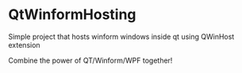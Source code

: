 # QtWinformHosting
Simple project that hosts winform windows inside qt using QWinHost extension 

Combine the power of QT/Winform/WPF together!
